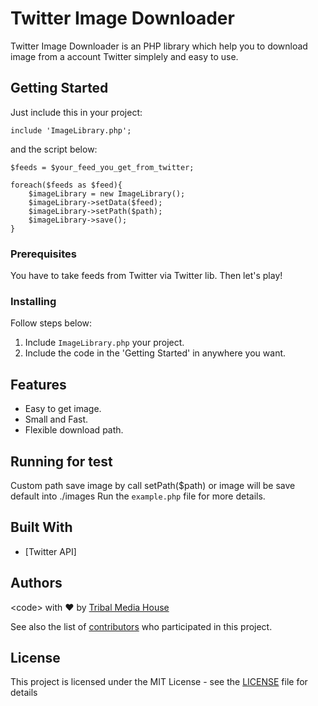 # Twitter Image Downloader

Twitter Image Downloader is an PHP library which help you to download image from a account Twitter simplely and easy to use.

## Getting Started

Just include this in your project:
```
include 'ImageLibrary.php';
```
and the script below:
```
$feeds = $your_feed_you_get_from_twitter;

foreach($feeds as $feed){
	$imageLibrary = new ImageLibrary();
	$imageLibrary->setData($feed);
	$imageLibrary->setPath($path);
	$imageLibrary->save();
}
```
### Prerequisites

You have to take feeds from Twitter via Twitter lib.
Then let's play!

### Installing

Follow steps below:

  1. Include ```ImageLibrary.php``` your project.
  2. Include the code in the 'Getting Started' in anywhere you want.

## Features
* Easy to get image.
* Small and Fast.
* Flexible download path.

## Running for test
Custom path save image by call setPath($path) or image will be save default into ./images
Run the ```example.php``` file for more details.

## Built With
* [Twitter API]

## Authors

&lt;code&gt; with ❤ by [Tribal Media House](https://www.tribalmedia.co.jp/)

See also the list of [contributors](#) who participated in this project.

## License

This project is licensed under the MIT License - see the [LICENSE](LICENSE) file for details
